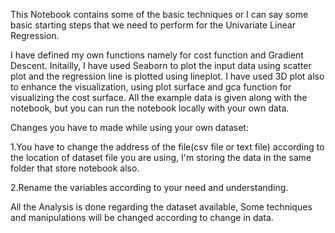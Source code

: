 This Notebook contains some of the basic techniques or I can say some basic starting steps that we need to perform for the Univariate Linear Regression.

I have defined my own functions namely for cost function and Gradient Descent. Initailly, I have used Seaborn to plot the input data using scatter plot and the regression line is plotted using lineplot. I have used 3D plot also to enhance the visualization, using plot surface and gca function for visualizing the cost surface.  All the example data is given along with the notebook, but you can run the notebook locally with your own data.

Changes you have to made while using your own dataset:

1.You have to change the address of the file(csv file or text file) according to the location of dataset file you are using, I'm storing the data in the same folder that store notebook also.

2.Rename the variables according to your need and understanding.

All the Analysis is done regarding the dataset available, Some techniques and manipulations will be changed according to change in data.

